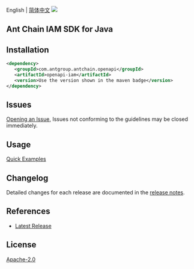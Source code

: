 English | [简体中文](README-CN.md)
![](https://aliyunsdk-pages.alicdn.com/icons/AlibabaCloud.svg)

## Ant Chain IAM SDK for Java

## Installation

```xml
<dependency>
   <groupId>com.antgroup.antchain.openapi</groupId>
   <artifactId>openapi-iam</artifactId>
   <version>Use the version shown in the maven badge</version>
</dependency>
```

## Issues
[Opening an Issue](https://github.com/alipay/antchain-openapi-prod-sdk/issues/new), Issues not conforming to the guidelines may be closed immediately.

## Usage
[Quick Examples](https://github.com/alipay/antchain-openapi-prod-sdk/blob/master/docs/0-Examples-EN.md#quick-examples)

## Changelog
Detailed changes for each release are documented in the [release notes](./ChangeLog.txt).

## References
* [Latest Release](https://github.com/alipay/antchain-openapi-prod-sdk/)

## License
[Apache-2.0](http://www.apache.org/licenses/LICENSE-2.0)
